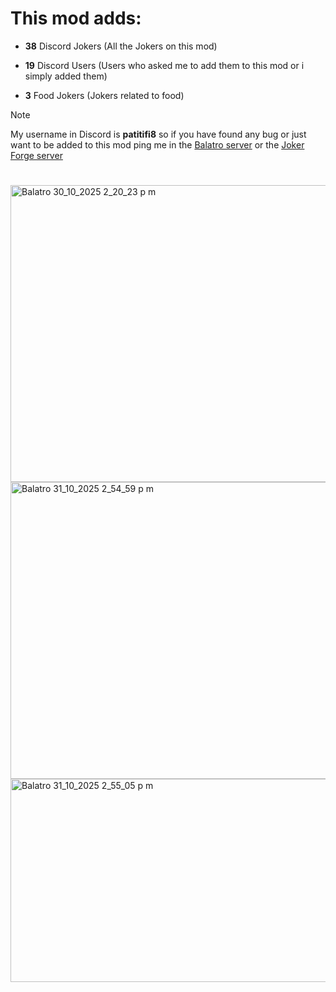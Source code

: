 # This mod adds:

- **38** Discord Jokers (All the Jokers on this mod)

- **19** Discord Users (Users who asked me to add them to this mod or i simply added them)

- **3** Food Jokers (Jokers related to food)

> [!NOTE]
> My username in Discord is **patitifi8** so if you have found any bug or just want to be added to this mod ping me in the [Balatro server](https://discord.gg/balatro)
 or the [Joker Forge server](https://discord.gg/kvUWm9BzdG)

# 

<img width="630" height="475" alt="Balatro 30_10_2025 2_20_23 p  m" src="https://github.com/user-attachments/assets/1aa41a22-9ea1-4117-a58f-3c18cfa46130" />

<img width="630" height="475" alt="Balatro 31_10_2025 2_54_59 p  m" src="https://github.com/user-attachments/assets/5668923b-aa55-420d-ba09-5983b6d9e07d" />

<img width="630" height="325" alt="Balatro 31_10_2025 2_55_05 p  m" src="https://github.com/user-attachments/assets/283a3449-a7ef-432a-984c-e3941bd96015" />
